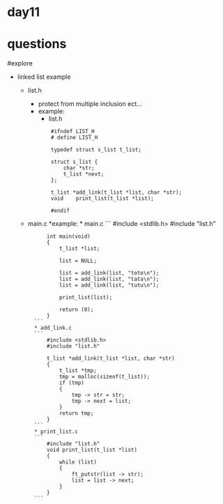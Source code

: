 # day11

# questions 


#explore 

* linked list example
	* list.h
		* protect from multiple inclusion ect...
		* example: 
			* list.h
			```
				#ifndef LIST_H
				# define LIST_H

				typedef struct s_list t_list;

				struct s_list {
					char *str;
					t_list *next;
				};

				t_list *add_link(t_list *list, char *str);
				void	print_list(t_list *list);

				#endif
			```
	* main.c
		*example: 
			* main.c
			```
				#include <stdlib.h>
				#include "list.h"

				int main(void)
				{
					t_list *list;

					list = NULL;
					
					list = add_link(list, "toto\n");
					list = add_link(list, "tata\n");
					list = add_link(list, "tutu\n");

					print_list(list);

					return (0);
				}
			```
			* add_link.c
			```
				#include <stdlib.h>
				#include "list.h"

				t_list *add_link(t_list *list, char *str)
				{
					t_list *tmp;
					tmp = malloc(sizeof(t_list));
					if (tmp)
					{
						tmp -> str = str;
						tmp -> next = list;
					}
					return tmp;
				}
			```
			* print_list.c
			```
				#include "list.h"
				void print_list(t_list *list)
				{
					while (list)
					{
						ft_putstr(list -> str);
						list = list -> next;
					}
				}
			```





	


